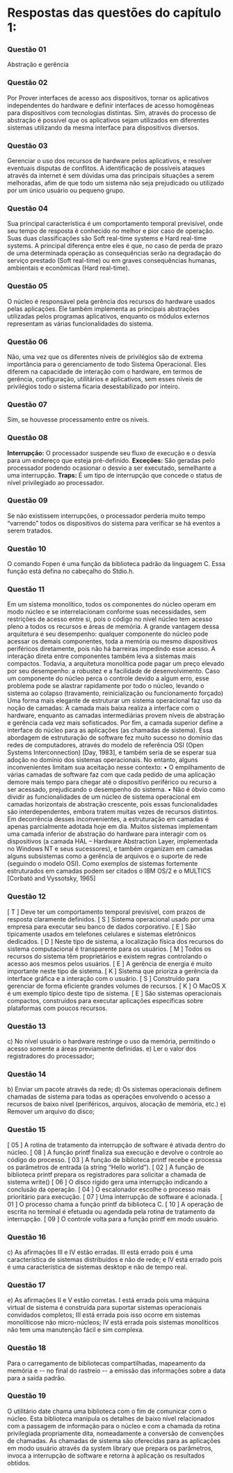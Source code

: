 # Respostas das questões do capítulo 1:

### Questão 01
Abstração e gerência

### Questão 02
Por Prover interfaces de acesso aos dispositivos, tornar os aplicativos independentes do hardware e definir interfaces de acesso 
homogêneas para dispositivos com tecnologias distintas. Sim, através do processo de abstração é possível que os aplicativos sejam 
utilizados em diferentes sistemas utilizando da mesma interface para dispositivos diversos.

### Questão 03
Gerenciar o uso dos recursos de hardware pelos aplicativos, e resolver eventuais disputas de conflitos. A identificação de possíveis 
ataques através da internet é sem dúvidas uma das principais situações a serem melhoradas, afim de que todo um sistema não seja 
prejudicado ou utilizado por um único usuário ou pequeno grupo.

### Questão 04
Sua principal característica é um comportamento temporal previsível, onde seu tempo de resposta é conhecido no melhor e pior caso de 
operação. Suas duas classificações são Soft real-time systems e Hard real-time systems. A principal diferença entre eles é que, no caso 
de perda de prazo de uma determinada operação as consequências serão na degradação do serviço prestado (Soft real-time) ou em graves 
consequências humanas, ambientais e econômicas (Hard real-time).

### Questão 05
O núcleo é responsável pela gerência dos recursos do hardware usados pelas aplicações. Ele também implementa as principais abstrações
utilizadas pelos programas aplicativos, enquanto os módulos externos representam as várias funcionalidades do sistema.

### Questão 06
Não, uma vez que os diferentes níveis de privilégios são de extrema importância para o gerenciamento de todo Sistema Operacional. 
Eles diferem na capacidade de interação com o hardware, em termos de gerência, configuração, utilitários e aplicativos, sem esses níveis 
de privilégios todo o sistema ficaria desestabilizado por inteiro.

### Questão 07
Sim, se houvesse processamento entre os niveís.

### Questão 08
**Interrupção:** O processador suspende seu fluxo de execução e o desvia para um endereço que esteja pré-definido.
**Exceções:** São geradas pelo processador podendo ocasionar o desvio a ser executado, semelhante a uma interrupção.
**Traps:** É um tipo de interrupção que concede o status de nível privilegiado ao processador.

### Questão 09
Se não existissem interrupções, o processador perderia muito tempo “varrendo” todos os dispositivos do sistema para verificar se há 
eventos a serem tratados.

### Questão 10
O comando Fopen é uma função da biblioteca padrão da linguagem C. Essa função está defina no cabeçalho do Stdio.h.

### Questão 11
Em um sistema monolítico, todos os componentes do núcleo operam em modo núcleo e se interrelacionam conforme suas necessidades, sem
restrições de acesso entre si, pois o código no nível núcleo tem acesso pleno a todos os recursos e áreas de memória. A grande vantagem 
dessa arquitetura é seu desempenho: qualquer componente do núcleo pode acessar os demais componentes, toda a memória ou mesmo dispositivos
periféricos diretamente, pois não há barreiras impedindo esse acesso. A interação direta entre componentes também leva a sistemas mais 
compactos. Todavia, a arquitetura monolítica pode pagar um preço elevado por seu desempenho: a robustez e a facilidade de desenvolvimento.
Caso um componente do núcleo perca o controle devido a algum erro, esse problema pode se alastrar rapidamente por todo o núcleo, levando 
o sistema ao colapso (travamento, reinicialização ou funcionamento forçado)
Uma forma mais elegante de estruturar um sistema operacional faz uso da noção de  camadas: 
A camada mais baixa realiza a interface com o hardware, enquanto as camadas intermediárias provem níveis de abstração e gerência cada vez
mais sofisticados. Por fim, a camada superior define a interface do núcleo para as aplicações (as chamadas de sistema). Essa abordagem de
estruturação de software fez muito sucesso no domínio das redes de computadores, através do modelo de referência OSI
(Open Systems Interconnection) [Day, 1983], e também seria de se esperar sua adoção no domínio dos sistemas operacionais. 
No entanto, alguns inconvenientes limitam sua aceitação nesse contexto:
• O empilhamento de várias camadas de software faz com que cada pedido de uma
aplicação demore mais tempo para chegar até o dispositivo periférico ou recurso a
ser acessado, prejudicando o desempenho do sistema.
• Não é óbvio como dividir as funcionalidades de um núcleo de sistema operacional em camadas horizontais de abstração crescente, pois 
essas funcionalidades são interdependentes, embora tratem muitas vezes de recursos distintos. Em decorrência desses inconvenientes, a 
estruturação em camadas é apenas parcialmente adotada hoje em dia. Muitos sistemas implementam uma camada inferior de abstração do 
hardware para interagir com os dispositivos (a camada HAL – Hardware Abstraction Layer, implementada no Windows NT e seus sucessores), e
também organizam em camadas alguns subsistemas como a gerência de arquivos e o suporte de rede (seguindo o modelo OSI). Como exemplos de
sistemas fortemente estruturados em camadas podem ser citados o IBM OS/2 e o MULTICS [Corbató and Vyssotsky, 1965]

### Questão 12   
[ T ] Deve ter um comportamento temporal previsível, com prazos de resposta claramente definidos.
[ S ] Sistema operacional usado por uma empresa para executar seu banco de dados corporativo.
[ E ] São tipicamente usados em telefones celulares e sistemas eletrônicos dedicados.
[ D ] Neste tipo de sistema, a localização física dos recursos do sistema computacional é transparente para os usuários.
[ M ] Todos os recursos do sistema têm proprietários e existem regras controlando o acesso aos mesmos pelos usuários.
[ E ] A gerência de energia é muito importante neste tipo de sistema.
[ K ] Sistema que prioriza a gerência da interface gráfica e a interação com o usuário.
[ S ] Construído para gerenciar de forma eficiente grandes volumes de recursos.
[ K ] O MacOS X é um exemplo típico deste tipo de sistema.
[ E ] São sistemas operacionais compactos, construídos para executar aplicações específicas sobre plataformas com poucos recursos.

### Questão 13
c) No nível usuário o hardware restringe o uso da memória, permitindo o acesso somente a áreas previamente definidas.
e) Ler o valor dos registradores do processador;

### Questão 14
b) Enviar um pacote através da rede;
d) Os sistemas operacionais definem chamadas de sistema para todas as operações envolvendo o acesso a recursos de baixo nível (periféricos, arquivos, alocação de memória, etc.)
e) Remover um arquivo do disco;

### Questão 15
[ 05 ] A rotina de tratamento da interrupção de software é ativada dentro do núcleo.
[ 08 ] A função printf finaliza sua execução e devolve o controle ao código do processo.
[ 03 ] A função de biblioteca printf recebe e processa os parâmetros de entrada (a string “Hello world”).
[ 02 ] A  função  de  biblioteca printf prepara  os  registradores  para  solicitar  a chamada de sistema write()
[ 06 ] O disco rígido gera uma interrupção indicando a conclusão da operação.
[ 04 ] O escalonador escolhe o processo mais prioritário para execução.
[ 07 ] Uma interrupção de software é acionada.
[ 01 ] O processo chama a função printf da biblioteca C.
[ 10 ] A operação de escrita no terminal é efetuada ou agendada pela rotina de tratamento da interrupção.
[ 09 ] O controle volta para a função printf em modo usuário.

### Questão 16
c) As afirmações III e IV estão erradas. 
III está errado pois é uma característica de sistemas distribuídos e não de rede; e IV está errado pois é uma característica de sistemas
desktop e não de tempo real.

### Questão 17
e) As afirmações II e V estão corretas.
I está errada pois uma máquina virtual de sistema é construída para suportar sistemas operacionais convidados completos; 
III está errada pois isso ocorre em sistemas monolíticose não micro-núcleos; 
IV está errada pois sistemas monolíticos não tem uma manutenção fácil e sim complexa.

### Questão 18
Para o carregamento de bibliotecas compartilhadas, mapeamento da memória e -- no final do rastreio -- a emissão das informações sobre
a data para a saída padrão.

### Questão 19
O utilitário date chama uma biblioteca com o fim de comunicar com o núcleo. Esta biblioteca manipula os detalhes de baixo nível 
relacionados com a passagem de informação para o núcleo e com a chamada da rotina privilegiada propriamente dita, nomeadamente a 
conversão de convenções de chamadas. As chamadas de sistema são oferecidas para as aplicações em modo usuário através da system library
que prepara os parâmetros, invoca a interrupção de software e retorna à aplicação os resultados obtidos.
